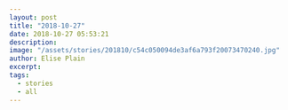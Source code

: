 ```yaml
---
layout: post
title: "2018-10-27"
date: 2018-10-27 05:53:21
description: 
image: "/assets/stories/201810/c54c050094de3af6a793f20073470240.jpg"
author: Elise Plain
excerpt: 
tags: 
  - stories
  - all
---
```



<p></p>

